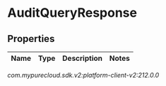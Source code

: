 # AuditQueryResponse


## Properties

| Name | Type | Description | Notes |
| ------------ | ------------- | ------------- | ------------- |




_com.mypurecloud.sdk.v2:platform-client-v2:212.0.0_
